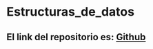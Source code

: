 # Estructuras_de_datos
El link del repositorio es: [Github](https://github.com/pelahumi/Estructuras_de_datos)
---

